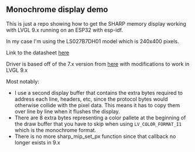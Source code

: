 ## Monochrome display demo

This is just a repo showing how to get the SHARP memory display working with LVGL 9.x running on an ESP32 with esp-idf.

In my case I'm using the LS027B7DH01 model which is 240x400 pixels.

Link to the datasheet [here](https://mm.digikey.com/Volume0/opasdata/d220001/medias/docus/1272/LS027B7DH01_Rev_Jun_2010.pdf)

Driver is based off of the 7.x version from [here](https://github.com/lvgl/lv_drivers/blob/master/display/SHARP_MIP.c) with modifications to work in LVGL 9.x

Most notably:
- I use a second display buffer that contains the extra bytes required to address each line, headers, etc, since the protocol bytes would otherwise collide with the pixel data. This means it has to copy them over line by line when it flushes the display.
- There are 8 extra bytes representing a color pallete at the beginning of the draw buffer that you have to skip when using `LV_COLOR_FORMAT_I1` which is the monochrome format.
- There is no more sharp_mip_set_px function since that callback no longer exists in 9.x
